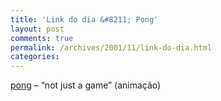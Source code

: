 ```yaml
---
title: 'Link do dia &#8211; Pong'
layout: post
comments: true
permalink: /archives/2001/11/link-do-dia.html
categories:
---
```

[pong][1] &#8211; &#8220;not just a game&#8221; (animação)

 [1]: http://www.antra.dk/humor_pong.swf
